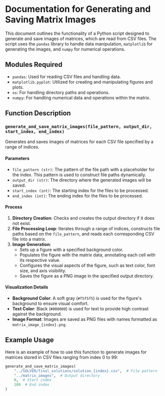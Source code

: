 # Documentation for Generating and Saving Matrix Images

This document outlines the functionality of a Python script designed to generate and save images of matrices, which are read from CSV files. The script uses the `pandas` library to handle data manipulation, `matplotlib` for generating the images, and `numpy` for numerical operations.

## Modules Required

- `pandas`: Used for reading CSV files and handling data.
- `matplotlib.pyplot`: Utilized for creating and manipulating figures and plots.
- `os`: For handling directory paths and operations.
- `numpy`: For handling numerical data and operations within the matrix.

## Function Description

### `generate_and_save_matrix_images(file_pattern, output_dir, start_index, end_index)`

Generates and saves images of matrices for each CSV file specified by a range of indices.

#### Parameters

- `file_pattern (str)`: The pattern of the file path with a placeholder for the index. This pattern is used to construct file paths dynamically.
- `output_dir (str)`: The directory where the generated images will be saved.
- `start_index (int)`: The starting index for the files to be processed.
- `end_index (int)`: The ending index for the files to be processed.

#### Process

1. **Directory Creation**: Checks and creates the output directory if it does not exist.
2. **File Processing Loop**: Iterates through a range of indices, constructs file paths based on the `file_pattern`, and reads each corresponding CSV file into a matrix.
3. **Image Generation**:
   - Sets up a figure with a specified background color.
   - Populates the figure with the matrix data, annotating each cell with its respective value.
   - Configures the visual aspects of the figure, such as text color, font size, and axis visibility.
   - Saves the figure as a PNG image in the specified output directory.

#### Visualization Details

- **Background Color**: A soft gray (`#f5f5f5`) is used for the figure's background to ensure visual comfort.
- **Text Color**: Black (`#000000`) is used for text to provide high contrast against the background.
- **Image Format**: Images are saved as PNG files with names formatted as `matrix_image_{index}.png`.

## Example Usage

Here is an example of how to use this function to generate images for matrices stored in CSV files ranging from index 0 to 99:

```python
generate_and_save_matrix_images(
    "../SOLVER/final_solutions/solution_{index}.csv",  # File pattern
    "../matrix_images",  # Output directory
    0,  # Start index
    100  # End index
)
